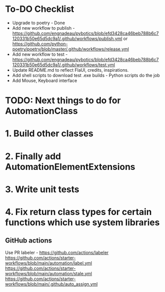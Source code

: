 # To-DO Checklist

- Upgrade to poetry - Done
- Add new workflow to publish - https://github.com/engnadeau/pybotics/blob/efd3428ca46beb788b6c7120331b50e65d5dc9a1/.github/workflows/publish.yml or https://github.com/python-poetry/poetry/blob/master/.github/workflows/release.yml
- Add new workflow to test - https://github.com/engnadeau/pybotics/blob/efd3428ca46beb788b6c7120331b50e65d5dc9a1/.github/workflows/test.yml
- Update README.md to reflect FlaUI, credits, inspirations.
- Add shell scripts to download test .exe builds - Python scripts do the job
- Add Mouse, Keyboard interface

# TODO: Next things to do for AutomationClass

# 1. Build other classes

# 2. Finally add AutomationElementExtensions

# 3. Write unit tests

# 4. Fix return class types for certain functions which use system libraries

## GitHub actions

Use PR labeler - https://github.com/actions/labeler
https://github.com/actions/starter-workflows/blob/main/automation/label.yml
https://github.com/actions/starter-workflows/blob/main/automation/stale.yml
https://github.com/actions/starter-workflows/blob/main/.github/auto_assign.yml
